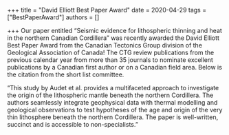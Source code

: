 +++
title = "David Elliott Best Paper Award"
date = 2020-04-29
tags = ["BestPaperAward"]
authors = []

+++
Our paper entitled “Seismic evidence for lithospheric thinning and heat in the northern Canadian Cordillera” was recently awarded the David Elliott Best Paper Award from the Canadian Tectonics Group division of the Geological Association of Canada! The CTG review publications from the previous calendar year from more than 35 journals to nominate excellent publications by a Canadian first author or on a Canadian field area. Below is the citation from the short list committee.
 
“This study by Audet et al. provides a multifaceted approach to investigate the origin of the lithospheric mantle beneath the northern Cordillera. The authors seamlessly integrate geophysical data with thermal modelling and geological observations to test hypotheses of the age and origin of the very thin lithosphere beneath the northern Cordillera. The paper is well-written, succinct and is accessible to non-specialists.”


<!-- ![Northern Cascadia](/img/posts/F1.large.jpg) -->